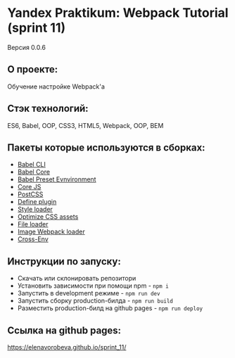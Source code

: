 # Yandex Praktikum: Webpack Tutorial (sprint 11)
 Версия 0.0.6

 ## О проекте:
Обучение настройке Webpack'а

 ## Стэк технологий:
 ES6, Babel, OOP, CSS3, HTML5, Webpack, OOP, BEM

 ## Пакеты которые используются в сборках:
 - [Babel CLI](https://babeljs.io/docs/en/babel-cli#docsNav)
 - [Babel Core](https://babeljs.io/docs/en/babel-core)
 - [Babel Preset Evnvironment](https://babeljs.io/docs/en/babel-preset-env#docsNav)
 - [Сore JS](https://github.com/zloirock/core-js#readme)
 - [PostCSS](https://postcss.org/)
 - [Define plugin](https://webpack.js.org/plugins/define-plugin/)
 - [Style loader](https://github.com/webpack-contrib/style-loader)
 - [Optimize CSS assets](https://www.npmjs.com/package/optimize-css-assets-webpack-plugin)
 - [File loader](https://github.com/webpack-contrib/file-loader)
 - [Image Webpack loader](https://www.npmjs.com/package/image-webpack-loader)
 - [Cross-Env](https://www.npmjs.com/package/cross-env)

 ## Инструкции по запуску:
 - Скачать или склонировать репозитори
 - Установить зависимости при помощи npm - `npm i`
 - Запустить в development режиме - `npm run dev`
 - Запустить сборку production-билда - `npm run build`
 - Разместить production-билд на github pages - `npm run deploy`

 ## Ссылка на github pages:
https://elenavorobeva.github.io/sprint_11/
